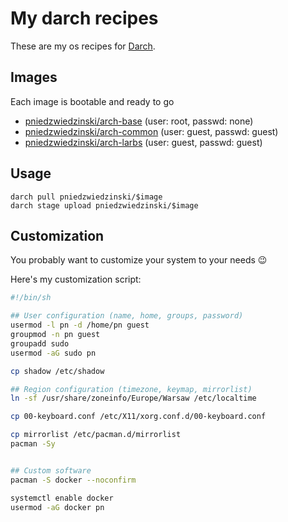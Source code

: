 # My darch recipes

These are my os recipes for [Darch](https://github.com/godarch/darch).

## Images

Each image is bootable and ready to go

- [pniedzwiedzinski/arch-base](recipes/arch-base) (user: root, passwd: none)
- [pniedzwiedzinski/arch-common](recipes/arch-common) (user: guest, passwd: guest)
- [pniedzwiedzinski/arch-larbs](recipes/arch-larbs) (user: guest, passwd: guest)

## Usage

```
darch pull pniedzwiedzinski/$image
darch stage upload pniedzwiedzinski/$image
```

## Customization

You probably want to customize your system to your needs :wink:

Here's my customization script:

```sh
#!/bin/sh

## User configuration (name, home, groups, password)
usermod -l pn -d /home/pn guest
groupmod -n pn guest
groupadd sudo
usermod -aG sudo pn

cp shadow /etc/shadow

## Region configuration (timezone, keymap, mirrorlist)
ln -sf /usr/share/zoneinfo/Europe/Warsaw /etc/localtime

cp 00-keyboard.conf /etc/X11/xorg.conf.d/00-keyboard.conf

cp mirrorlist /etc/pacman.d/mirrorlist
pacman -Sy


## Custom software
pacman -S docker --noconfirm

systemctl enable docker
usermod -aG docker pn
```
